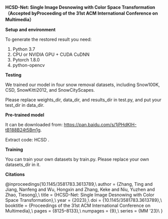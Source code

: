 **HCSD-Net: Single Image Desnowing with Color Space Transformation （Accepted byProceeding of the 31st ACM International Conference on Multimedia）**

**Setup and environment**

To generate the restored result you need:

1. Python 3.7
2. CPU or NVIDIA GPU + CUDA CuDNN
3. Pytorch 1.8.0
4. python-opencv

**Testing**

We trained our model in four snow removal datasets, including Snow100K, CSD, SnowKitti2012, and SnowCityScapes.

Please replace weights_dir, data_dir, and results_dir in test.py, and put your test_dir in data_dir.

**Pre-trained model**

It can be downloaded from: https://pan.baidu.com/s/1jPHdKIH-tB188B24t5Bm1g.

Extract code: HCSD .

**Training**

You can train your own datasets by train.py. Please replace your own datasets_dir in it.

**Citations**

@inproceedings{10.1145/3581783.3613789,\\
author = {Zhang, Ting and Jiang, Nanfeng and Wu, Hongxin and Zhang, Keke and Niu, Yuzhen and Zhao, Tiesong},\\
title = {HCSD-Net: Single Image Desnowing with Color Space Transformation},\\
year = {2023},\\
doi = {10.1145/3581783.3613789},\\
booktitle = {Proceedings of the 31st ACM International Conference on Multimedia},\\
pages = {8125–8133},\\
numpages = {9},\\
series = {MM '23}\\
}





